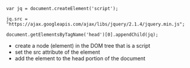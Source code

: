 ```
var jq = document.createElement('script');

jq.src = "https://ajax.googleapis.com/ajax/libs/jquery/2.1.4/jquery.min.js";

document.getElementsByTagName('head')[0].appendChild(jq);
```
* create a node (element) in the DOM tree that is a script
* set the src attribute of the element
* add the element to the head portion of the document
